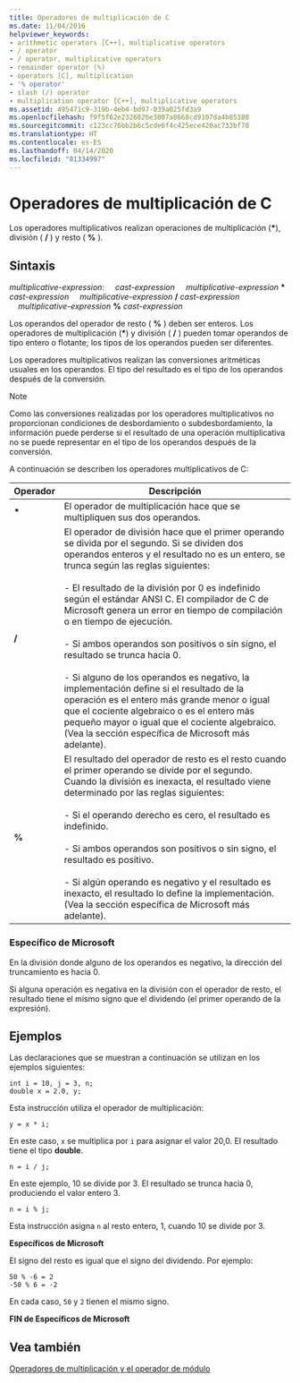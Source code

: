 ```yaml
---
title: Operadores de multiplicación de C
ms.date: 11/04/2016
helpviewer_keywords:
- arithmetic operators [C++], multiplicative operators
- / operator
- / operator, multiplicative operators
- remainder operator (%)
- operators [C], multiplication
- '% operator'
- slash (/) operator
- multiplication operator [C++], multiplicative operators
ms.assetid: 495471c9-319b-4eb4-bd97-039a025fd3a9
ms.openlocfilehash: f9f5f62e2326826e3087a8668cd9107da4b85388
ms.sourcegitcommit: c123cc76bb2b6c5cde6f4c425ece420ac733bf70
ms.translationtype: HT
ms.contentlocale: es-ES
ms.lasthandoff: 04/14/2020
ms.locfileid: "81334997"
---
```

# <a name="c-multiplicative-operators"></a>Operadores de multiplicación de C

Los operadores multiplicativos realizan operaciones de multiplicación (<strong>\*</strong>), división ( **/** ) y resto ( **%** ).

## <a name="syntax"></a>Sintaxis

*multiplicative-expression*: &nbsp;&nbsp;&nbsp;&nbsp;*cast-expression* &nbsp;&nbsp;&nbsp;&nbsp;*multiplicative-expression* <strong>\*</strong> *cast-expression* &nbsp;&nbsp;&nbsp;&nbsp;*multiplicative-expression* **/** *cast-expression* &nbsp;&nbsp;&nbsp;&nbsp;*multiplicative-expression* **%** *cast-expression*

Los operandos del operador de resto ( **%** ) deben ser enteros. Los operadores de multiplicación (<strong>\*</strong>) y división ( **/** ) pueden tomar operandos de tipo entero o flotante; los tipos de los operandos pueden ser diferentes.

Los operadores multiplicativos realizan las conversiones aritméticas usuales en los operandos. El tipo del resultado es el tipo de los operandos después de la conversión.

> [!NOTE]
> Como las conversiones realizadas por los operadores multiplicativos no proporcionan condiciones de desbordamiento o subdesbordamiento, la información puede perderse si el resultado de una operación multiplicativa no se puede representar en el tipo de los operandos después de la conversión.

A continuación se describen los operadores multiplicativos de C:

|Operador|Descripción|
|--------------|-----------------|
|<strong>\*</strong>|El operador de multiplicación hace que se multipliquen sus dos operandos.|
|**/**|El operador de división hace que el primer operando se divida por el segundo. Si se dividen dos operandos enteros y el resultado no es un entero, se trunca según las reglas siguientes:<br/><br/>- El resultado de la división por 0 es indefinido según el estándar ANSI C. El compilador de C de Microsoft genera un error en tiempo de compilación o en tiempo de ejecución.<br/><br/>- Si ambos operandos son positivos o sin signo, el resultado se trunca hacia 0.<br/><br/>- Si alguno de los operandos es negativo, la implementación define si el resultado de la operación es el entero más grande menor o igual que el cociente algebraico o es el entero más pequeño mayor o igual que el cociente algebraico. (Vea la sección específica de Microsoft más adelante).|
|**%**|El resultado del operador de resto es el resto cuando el primer operando se divide por el segundo. Cuando la división es inexacta, el resultado viene determinado por las reglas siguientes:<br/><br/>- Si el operando derecho es cero, el resultado es indefinido.<br/><br/>- Si ambos operandos son positivos o sin signo, el resultado es positivo.<br/><br/>- Si algún operando es negativo y el resultado es inexacto, el resultado lo define la implementación. (Vea la sección específica de Microsoft más adelante).|

### <a name="microsoft-specific"></a>Específico de Microsoft

En la división donde alguno de los operandos es negativo, la dirección del truncamiento es hacia 0.

Si alguna operación es negativa en la división con el operador de resto, el resultado tiene el mismo signo que el dividendo (el primer operando de la expresión).

## <a name="examples"></a>Ejemplos

Las declaraciones que se muestran a continuación se utilizan en los ejemplos siguientes:

```
int i = 10, j = 3, n;
double x = 2.0, y;
```

Esta instrucción utiliza el operador de multiplicación:

```
y = x * i;
```

En este caso, `x` se multiplica por `i` para asignar el valor 20,0. El resultado tiene el tipo **double**.

```
n = i / j;
```

En este ejemplo, 10 se divide por 3. El resultado se trunca hacia 0, produciendo el valor entero 3.

```
n = i % j;
```

Esta instrucción asigna `n` al resto entero, 1, cuando 10 se divide por 3.

**Específicos de Microsoft**

El signo del resto es igual que el signo del dividendo. Por ejemplo:

```
50 % -6 = 2
-50 % 6 = -2
```

En cada caso, `50` y `2` tienen el mismo signo.

**FIN de Específicos de Microsoft**

## <a name="see-also"></a>Vea también

[Operadores de multiplicación y el operador de módulo](../cpp/multiplicative-operators-and-the-modulus-operator.md)
